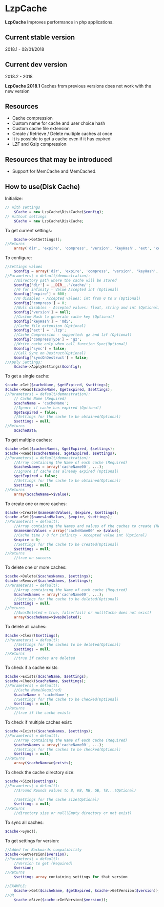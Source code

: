 ﻿# LzpCache
**LzpCache** Improves performance in php applications.

## Current stable version
2018.1 - 02/01/2018

## Current dev version
2018.2 - 2018

**LzpCache 2018.1** Caches from previous versions does not work with the new version

## Resources
- Cache compression
- Custom name for cache and user choice hash
- Custom cache file extension
- Create / Retrieve / Delete multiple caches at once
- It is possible to get a cache even if it has expired
- LZF and Gzip compression


## Resources that may be introduced
- Support for MemCache and MemCached.


## How to use(Disk Cache)
Initialize:
```php
// With settings
	$Cache = new LzpCache\DiskCache($config);
// Without settings
	$Cache = new LzpCache\DiskCache;
```

To get current settings:
```php
	$cache->GetSettings();
//Returns
	array('dir', 'expire', 'compress', 'version', 'keyHash', 'ext', 'compressType', 'sync', 'syncOnDestruct');
```


To configure:
```php
//Settings values
	$config = array('dir', 'expire', 'compress', 'version', 'keyHash', 'ext', 'compressType', 'sync', 'syncOnDestruct');
//Parameters( = default/demonstration):
	//Directory path where the cache will be stored
	$config['dir'] = __DIR__.'/cache/';
	//0 for infinity - Value Accepted int (Optional)
	$config['expire'] = 600;
	//0 disables - Accepted values: int from 0 to 9 (Optional)
	$config['compress'] = 0;
	//Null disables - Accepted values: float, string and int (Optional)
	$config['version'] = null;
	//Custom Hash to generate cache key (Optional)
	$config['keyHash'] = 'md5';
	//Cache file extension (Optional)
	$config['ext'] = '.lzp';
	//Cache Compression - supported: gz and lzf (Optional)
	$config['compressType'] = 'gz';
	//Write cache only when call function Sync(Optional)
	$config['sync'] = false;
	//Call Sync on Destruct(Optional)
	$config['syncOnDestruct'] = false;
//Apply Settings:
	$cache->ApplySettings($config);
```

To get a single cache:
```php
$cache->Get($cacheName, $getExpired, $settings);
$cache->Read($cacheName, $getExpired, $settings);
//Parameters( = default/demonstration):
	// Cache Name (Required)
	$cacheName = 'cacheName';
	//Ignore if cache has expired (Optional)
	$getExpired = false;
	//Settings for the cache to be obtained(Optional)
	$settings = null;
//Returns
	$cacheData;
```

To get multiple caches:
```php
$cache->Get($cachesNames, $getExpired, $settings);
$cache->Read($cachesNames, $getExpired, $settings);
//Parameters( = default/demonstration):
	//Array containing the Name of each cache (Required)
	$cachesNames = array('cacheName00', ...);
	//Ignore if cache has already expired (Optional)
	$getExpired = false;
	//Settings for the cache to be obtained(Optional)
	$settings = null;
//Returns
	array($cacheName=>$value);
```

To create one or more caches:
```php
$cache->Create($namesAndValues, $expire, $settings);
$cache->Set($namesAndValues, $expire, $settings);
//Parameters( = default):
	//Array containing the Names and values of the caches to create (Required)
	$namesAndValues = array('cacheName00' => $value);
	//Cache time / 0 for infinity - Accepted value int (Optional)
	$expire = 0;
	//Settings for the cache to be created(Optional)
	$settings = null;
//Returns
	//true on success
```

To delete one or more caches:
```php
$cache->Delete($cachesNames, $settings);
$cache->Remove($cachesNames, $settings);
//Parameters( = default):
	//Array containing the Name of each cache (Required)
	$cachesNames = array('cacheName00', ...);
	//Settings for the cache to be deleted(Optional)
	$settings = null;
//Returns
	//$wasDeleted = true, false(fail) or null(Cache does not exist)
	array($cacheName=>$wasDeleted);
```

To delete all caches:
```php
$cache->Clear($settings);
//Parameters( = default):
	//Settings for the caches to be deleted(Optional)
	$settings = null;
//Returns
	//true if caches are deleted
```

To check if a cache exists:
```php
$cache->Exists($cacheName, $settings);
$cache->Check($cacheName, $settings);
//Parameters( = default):
	//Cache Name(Required)
	$cacheName = 'cacheName';
	//Settings for the cache to be checked(Optional)
	$settings = null;
//Returns
	//true if the cache exists
```

To check if multiple caches exist:
```php
$cache->Exists($cachesNames, $settings);
//Parameters( = default):
	//Array containing the Name of each cache (Required)
	$cachesNames = array('cacheName00', ...);
	//Settings for the caches to be checked(Optional)
	$settings = null;
//Returns
	array($cacheName=>$exists);
```

To check the cache directory size:
```php
$cache->Size($settings);
//Parameters( = default):
	//$round Rounds values to B, KB, MB, GB, TB...(Optional)
	
	//Settings for the cache size(Optional)
	$settings = null;
//Returns
	//directory size or null(Empty directory or not exist)
```

To sync all caches:
```php
$cache->Sync();
```

To get settings for version:
```php
//Added for Backwards compatibility
$cache->GetVersion($version);
//Parameters( = default):
	//Version to get (Required)
	$version;
//Returns
	$settings array containing settings for that version
	
//EXAMPLE:
	$cache->Get($cacheName, $getExpired, $cache->GetVersion($version));
//OR
	$cache->Size($cache->GetVersion($version));
```
